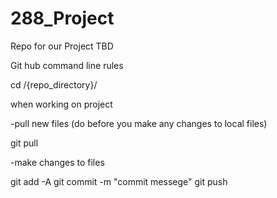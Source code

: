 # 288_Project
Repo for our Project TBD


Git hub command line rules

cd /{repo_directory}/

when working on project

-pull new files (do before you make any changes to local files)

git pull

-make changes to files

git add -A
git commit -m "commit messege"
git push
